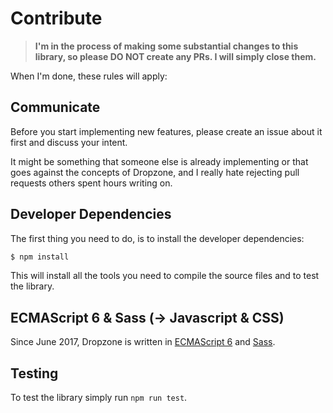 Contribute
==========

> **I'm in the process of making some substantial changes to this library,
> so please DO NOT create any PRs. I will simply close them.**


When I'm done, these rules will apply:


Communicate
-----------

Before you start implementing new features, please create an issue about it
first and discuss your intent.

It might be something that someone else is already implementing or that goes
against the concepts of Dropzone, and I really hate rejecting pull requests
others spent hours writing on.


Developer Dependencies
----------------------

The first thing you need to do, is to install the developer dependencies:

```bash
$ npm install
```

This will install all the tools you need to compile the source files and to test
the library.


ECMAScript 6 & Sass (-> Javascript & CSS)
------------------------------------------

Since June 2017, Dropzone is written in [ECMAScript
6](https://babeljs.io/learn-es2015/) and [Sass](http://sass-lang.com/).


Testing
-------

To test the library simply run `npm run test`.